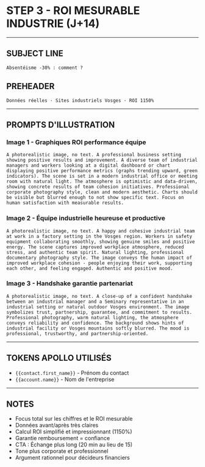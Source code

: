 # STEP 3 - ROI MESURABLE INDUSTRIE (J+14)

---

## SUBJECT LINE
```
Absentéisme -30% : comment ?
```

## PREHEADER
```
Données réelles · Sites industriels Vosges · ROI 1150%
```

---

## PROMPTS D'ILLUSTRATION

### Image 1 - Graphiques ROI performance équipe
```
A photorealistic image, no text. A professional business setting showing positive results and improvement. A diverse team of industrial managers and workers looking at a digital dashboard or chart displaying positive performance metrics (graphs trending upward, green indicators). The scene is set in a modern industrial office or meeting room with natural light. The atmosphere is optimistic and data-driven, showing concrete results of team cohesion initiatives. Professional corporate photography style, clean and modern aesthetic. Charts should be visible but blurred enough to not show specific text. Focus on human satisfaction with measurable results.
```

### Image 2 - Équipe industrielle heureuse et productive
```
A photorealistic image, no text. A happy and cohesive industrial team at work in a factory setting in the Vosges region. Workers in safety equipment collaborating smoothly, showing genuine smiles and positive energy. The scene captures improved workplace atmosphere, reduced stress, and authentic team spirit. Natural lighting, professional documentary photography style. The image conveys the human impact of improved workplace cohesion - people enjoying their work, supporting each other, and feeling engaged. Authentic and positive mood.
```

### Image 3 - Handshake garantie partenariat
```
A photorealistic image, no text. A close-up of a confident handshake between an industrial manager and a Seminary representative in an industrial setting or natural outdoor Vosges environment. The image symbolizes trust, partnership, guarantee, and commitment to results. Professional photography, warm natural lighting, the atmosphere conveys reliability and confidence. The background shows hints of industrial facility or Vosges mountains softly blurred. The mood is professional, trustworthy, and partnership-oriented.
```

---

## TOKENS APOLLO UTILISÉS
- `{{contact.first_name}}` - Prénom du contact
- `{{account.name}}` - Nom de l'entreprise

---

## NOTES
- Focus total sur les chiffres et le ROI mesurable
- Données avant/après très claires
- Calcul ROI simplifié et impressionnant (1150%)
- Garantie remboursement = confiance
- CTA : Échange plus long (20 min au lieu de 15)
- Tone plus corporate et professionnel
- Argument rationnel pour décideurs financiers
